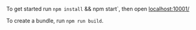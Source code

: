 To get started run `npm install` && npm start`, then open [localhost:10001/](http://localhost:10001/)

To create a bundle, run `npm run build`.